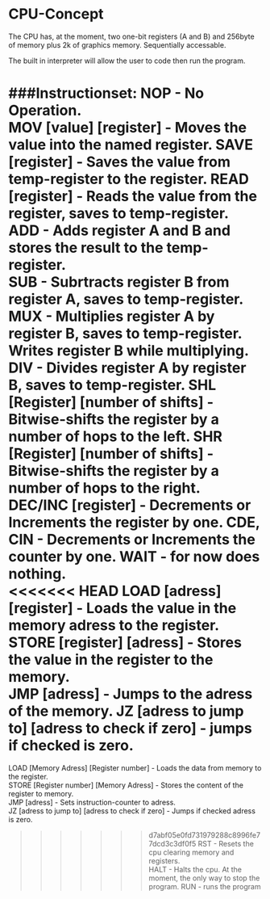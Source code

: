 # CPU-Concept

The CPU has, at the moment, two one-bit registers (A and B) and 256byte of memory plus 2k of graphics memory. Sequentially accessable.

The built in interpreter will allow the user to code then run the program.

###Instructionset:
NOP - No Operation.  
MOV [value] [register] - Moves the value into the named register. 
SAVE [register] - Saves the value from temp-register to the register. 
READ [register] - Reads the value from the register, saves to temp-register.  
ADD - Adds register A and B and stores the result to the temp-register.  
SUB - Subrtracts register B from register A, saves to temp-register.
MUX - Multiplies register A by register B, saves to temp-register. Writes register B while multiplying.
DIV - Divides register A by register B, saves to temp-register.
SHL [Register] [number of shifts] - Bitwise-shifts the register by a number of hops to the left.
SHR [Register] [number of shifts] - Bitwise-shifts the register by a number of hops to the right.
DEC/INC [register] - Decrements or Increments the register by one.
CDE, CIN - Decrements or Increments the counter by one.
WAIT - for now does nothing.  
<<<<<<< HEAD
LOAD [adress] [register] - Loads the value in the memory adress to the register.  
STORE [register] [adress] - Stores the value in the register to the memory.  
JMP [adress] - Jumps to the adress of the memory.
JZ [adress to jump to] [adress to check if zero] - jumps if checked is zero.
=======
LOAD [Memory Adress] [Register number] - Loads the data from memory to the register.  
STORE [Register number] [Memory Adress] - Stores the content of the register to memory.  
JMP [adress] - Sets instruction-counter to adress.  
JZ [adress to jump to] [adress to check if zero] - Jumps if checked adress is zero.  
>>>>>>> d7abf05e0fd731979288c8996fe77dcd3c3df0f5
RST - Resets the cpu clearing memory and registers.  
HALT - Halts the cpu. At the moment, the only way to stop the program.
RUN - runs the program  
